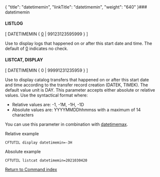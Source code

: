 {
    "title": "datetimemin",
    "linkTitle": "datetimemin",
    "weight": "640"
}### datetimemin

#### LISTLOG

\[ DATETIMEMIN { <u>0</u> | 99123123595999 } \]

Use to display logs that happened on or after this start date and time. The default of <u>0</u> indicates no check.

#### LISTCAT, DISPLAY

\[ DATETIMEMIN { 0 | 99991231235959 } \]

Use to display catalog transfers that happened on or after this start date and time according to the transfer record creation (DATEK, TIMEK). The default value unit is DAY. This parameter accepts either absolute or relative values. Use the syntactical format where:

-   Relative values are: -1, -1M, -1H, -1D
-   Absolute values are: YYYYMMDDhhmmss with a maximum of 14 characters

You can use this parameter in combination with <a href="../datetimemax" class="MCXref xref">datetimemax</a>.

Relative example

```
CFTUTIL display datetimemin=-3H
```

Absolute example

```
CFTUTIL listcat datetimemin=2021030420
```

[Return to Command index](../../)
